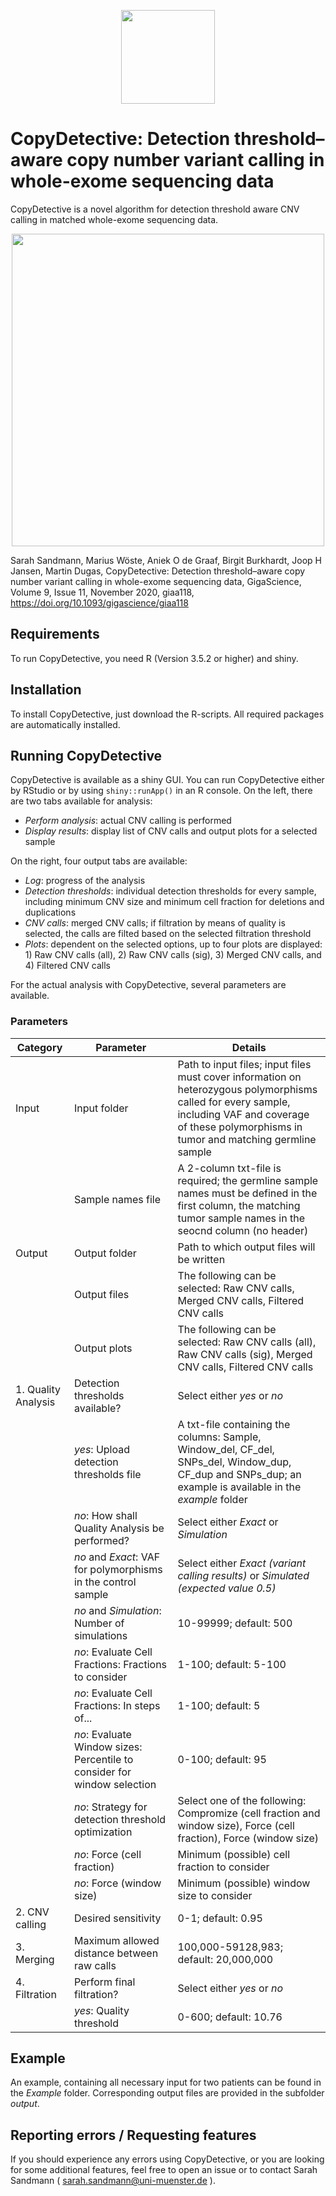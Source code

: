 <p align="center">
    <img height="150" src="https://uni-muenster.sciebo.de/s/fJVen9oxDOMBtnD/download">
</p>

# CopyDetective: Detection threshold–aware copy number variant calling in whole-exome sequencing data

CopyDetective is a novel algorithm for detection threshold aware CNV calling in matched whole-exome sequencing data. 

<p align="center">
    <img height="500" src="https://uni-muenster.sciebo.de/s/9pSl2uMC3TY5wul/download">
</p>

Sarah Sandmann, Marius Wöste, Aniek O de Graaf, Birgit Burkhardt, Joop H Jansen, Martin Dugas, CopyDetective: Detection threshold–aware copy number variant calling in whole-exome sequencing data, GigaScience, Volume 9, Issue 11, November 2020, giaa118, https://doi.org/10.1093/gigascience/giaa118


## Requirements

To run CopyDetective, you need R (Version 3.5.2 or higher) and shiny.


## Installation

To install CopyDetective, just download the R-scripts. All required packages are automatically installed.


## Running CopyDetective

CopyDetective is available as a shiny GUI. You can run CopyDetective either by RStudio or by using `shiny::runApp()` in an R console.
On the left, there are two tabs available for analysis:

- *Perform analysis*: actual CNV calling is performed
- *Display results*: display list of CNV calls and output plots for a selected sample

On the right, four output tabs are available:

- *Log*: progress of the analysis
- *Detection thresholds*: individual detection thresholds for every sample, including minimum CNV size and minimum cell fraction for deletions and duplications
- *CNV calls*: merged CNV calls; if filtration by means of quality is selected, the calls are filted based on the selected filtration threshold
- *Plots*: dependent on the selected options, up to four plots are displayed: 1) Raw CNV calls (all), 2) Raw CNV calls (sig), 3) Merged CNV calls, and 4) Filtered CNV calls

For the actual analysis with CopyDetective, several parameters are available.

### Parameters

| Category | Parameter | Details |
| ------ | ------ | ------ |
| Input | Input folder | Path to input files; input files must cover information on heterozygous polymorphisms called for every sample, including VAF and coverage of these polymorphisms in tumor and matching germline sample |
|   | Sample names file | A 2-column txt-file is required; the germline sample names must be defined in the first column, the matching tumor sample names in the seocnd column (no header)|
| Output | Output folder | Path to which output files will be written |
|| Output files | The following can be selected: Raw CNV calls, Merged CNV calls, Filtered CNV calls |
|| Output plots | The following can be selected: Raw CNV calls (all), Raw CNV calls (sig), Merged CNV calls, Filtered CNV calls |
| 1. Quality Analysis | Detection thresholds available? | Select either *yes* or *no*|
||*yes*: Upload detection thresholds file| A txt-file containing the columns: Sample, Window_del, CF_del, SNPs_del, Window_dup, CF_dup and SNPs_dup; an example is available in the *example* folder
||*no*: How shall Quality Analysis be performed? | Select either *Exact* or *Simulation*|
||*no* and *Exact*: VAF for polymorphisms in the control sample | Select either *Exact (variant calling results)* or *Simulated (expected value 0.5)*|
||*no* and *Simulation*: Number of simulations| 10-99999; default: 500|
||*no*: Evaluate Cell Fractions: Fractions to consider| 1-100; default: 5-100|
||*no*: Evaluate Cell Fractions: In steps of...| 1-100; default: 5|
||*no*: Evaluate Window sizes: Percentile to consider for window selection | 0-100; default: 95|
||*no*: Strategy for detection threshold optimization| Select one of the following: Compromize (cell fraction and window size), Force (cell fraction), Force (window size)|
||*no*: Force (cell fraction)| Minimum (possible) cell fraction to consider | 1-100; default: 10 |
||*no*: Force (window size)| Minimum (possible) window size to consider | 100,000-59,128,983; default: 1,000,000 |
| 2. CNV calling | Desired sensitivity |0-1; default: 0.95|
| 3. Merging | Maximum allowed distance between raw calls | 100,000-59128,983; default: 20,000,000|
| 4. Filtration | Perform final filtration? | Select either *yes* or *no*|
|| *yes*: Quality threshold | 0-600; default: 10.76|

## Example

An example, containing all necessary input for two patients can be found in the *Example* folder. Corresponding output files are provided in the subfolder *output*.

## Reporting errors / Requesting features

If you should experience any errors using CopyDetective, or you are looking for some additional features, feel free to open an issue or to contact Sarah Sandmann ( sarah.sandmann@uni-muenster.de ).
